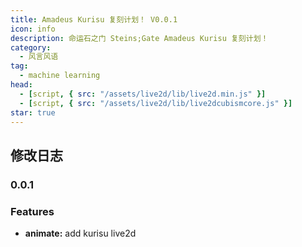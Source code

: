 ```yaml
---
title: Amadeus Kurisu 复刻计划！ V0.0.1 
icon: info
description: 命运石之门 Steins;Gate Amadeus Kurisu 复刻计划！
category:
  - 风言风语
tag:
  - machine learning
head:
  - [script, { src: "/assets/live2d/lib/live2d.min.js" }]
  - [script, { src: "/assets/live2d/lib/live2dcubismcore.js" }]
star: true
---
```

<script setup lang="ts">
import { defineAsyncComponent } from 'vue'
const Kurisu = defineAsyncComponent(() => import('@Kurisu'))
</script>

<ClientOnly>
<Kurisu />
</ClientOnly>

## 修改日志

### 0.0.1

### Features

- **animate:** add kurisu live2d
